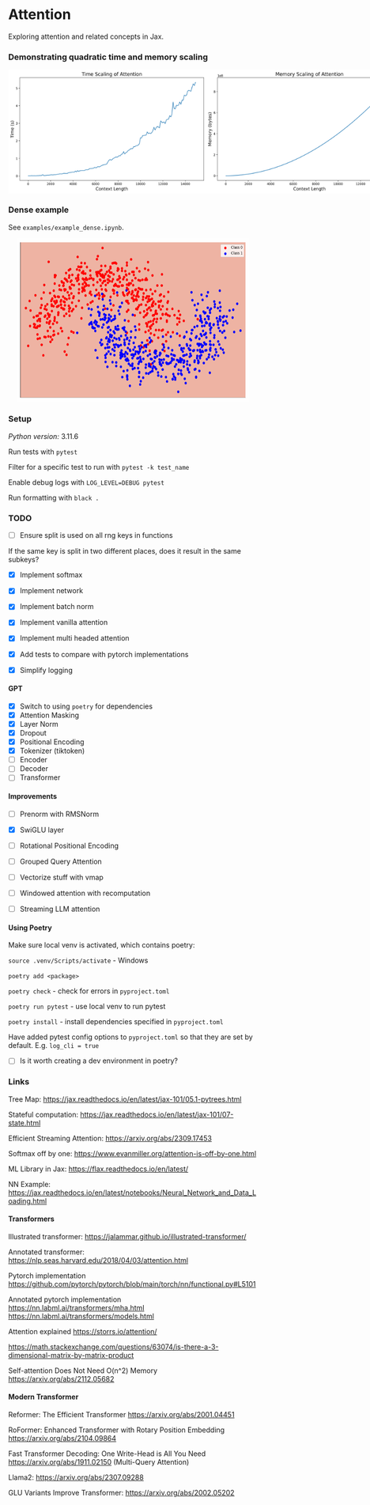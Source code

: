 # Attention

Exploring attention and related concepts in Jax.


### Demonstrating quadratic time and memory scaling

<div style="display: flex; justify-content: space-between;">
    <img src="images/attention_time_scaling.png" width="400" height="250" />
    <img src="images/attention_memory_scaling.png" width="400" height="250" />
</div>

### Dense example

See `examples/example_dense.ipynb`.

<div style="text-align:center;">
    <img src="images/decision_boundary.gif" width="470" height="330" />
</div>

### Setup

*Python version:* 3.11.6

Run tests with `pytest`

Filter for a specific test to run with `pytest -k test_name`

Enable debug logs with `LOG_LEVEL=DEBUG pytest`

Run formatting with `black .`

### TODO

- [ ] Ensure split is used on all rng keys in functions

If the same key is split in two different places, does it result in the same subkeys?

- [x] Implement softmax
- [x] Implement network
- [x] Implement batch norm
- [x] Implement vanilla attention
- [x] Implement multi headed attention

- [x] Add tests to compare with pytorch implementations
- [x] Simplify logging

#### GPT

- [x] Switch to using `poetry` for dependencies
- [x] Attention Masking
- [x] Layer Norm
- [x] Dropout
- [x] Positional Encoding
- [x] Tokenizer (tiktoken)
- [ ] Encoder
- [ ] Decoder
- [ ] Transformer

#### Improvements

- [ ] Prenorm with RMSNorm
- [x] SwiGLU layer
- [ ] Rotational Positional Encoding
- [ ] Grouped Query Attention

- [ ] Vectorize stuff with vmap
- [ ] Windowed attention with recomputation
- [ ] Streaming LLM attention

#### Using Poetry

Make sure local venv is activated, which contains poetry:

`source .venv/Scripts/activate` - Windows

`poetry add <package>`

`poetry check` - check for errors in `pyproject.toml`

`poetry run pytest` - use local venv to run pytest

`poetry install` - install dependencies specified in `pyproject.toml`

Have added pytest config options to `pyproject.toml` so that they are set by default. E.g. `log_cli = true` 

- [ ] Is it worth creating a dev environment in poetry?

### Links

Tree Map: https://jax.readthedocs.io/en/latest/jax-101/05.1-pytrees.html

Stateful computation: https://jax.readthedocs.io/en/latest/jax-101/07-state.html

Efficient Streaming Attention: https://arxiv.org/abs/2309.17453

Softmax off by one: https://www.evanmiller.org/attention-is-off-by-one.html

ML Library in Jax: https://flax.readthedocs.io/en/latest/

NN Example: https://jax.readthedocs.io/en/latest/notebooks/Neural_Network_and_Data_Loading.html

#### Transformers

Illustrated transformer: https://jalammar.github.io/illustrated-transformer/

Annotated transformer: https://nlp.seas.harvard.edu/2018/04/03/attention.html

Pytorch implementation https://github.com/pytorch/pytorch/blob/main/torch/nn/functional.py#L5101

Annotated pytorch implementation https://nn.labml.ai/transformers/mha.html
https://nn.labml.ai/transformers/models.html

Attention explained https://storrs.io/attention/

https://math.stackexchange.com/questions/63074/is-there-a-3-dimensional-matrix-by-matrix-product

Self-attention Does Not Need O(n^2) Memory https://arxiv.org/abs/2112.05682

#### Modern Transformer

Reformer: The Efficient Transformer https://arxiv.org/abs/2001.04451

RoFormer: Enhanced Transformer with Rotary Position Embedding https://arxiv.org/abs/2104.09864

Fast Transformer Decoding: One Write-Head is All You Need https://arxiv.org/abs/1911.02150 (Multi-Query Attention)

Llama2: https://arxiv.org/abs/2307.09288

GLU Variants Improve Transformer: https://arxiv.org/abs/2002.05202
